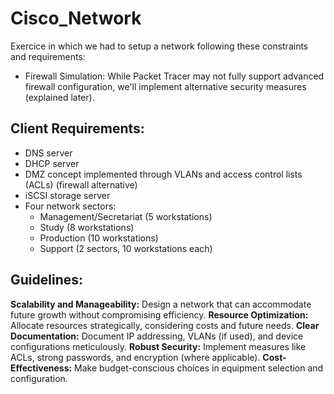# Cisco_Network
Exercice in which we had to setup a network following these constraints and requirements:

- Firewall Simulation: While Packet Tracer may not fully support advanced firewall configuration, we'll implement alternative security measures (explained later).

## Client Requirements:

- DNS server
- DHCP server
- DMZ concept implemented through VLANs and access control lists (ACLs) (firewall alternative)
- iSCSI storage server
- Four network sectors:
  - Management/Secretariat (5 workstations)
  - Study (8 workstations)
  - Production (10 workstations)
  - Support (2 sectors, 10 workstations each)

## Guidelines:

**Scalability and Manageability:** Design a network that can accommodate future growth without compromising efficiency.
**Resource Optimization:** Allocate resources strategically, considering costs and future needs.
**Clear Documentation:** Document IP addressing, VLANs (if used), and device configurations meticulously.
**Robust Security:** Implement measures like ACLs, strong passwords, and encryption (where applicable).
**Cost-Effectiveness:** Make budget-conscious choices in equipment selection and configuration.
